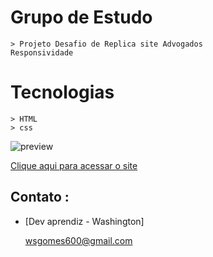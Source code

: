 # Grupo de Estudo 
    
    > Projeto Desafio de Replica site Advogados
	Responsividade

#  Tecnologias
    > HTML 
    > css
 

 ![preview](./.github/preview.png)


[Clique aqui para acessar o site]( https://washingtongomes.github.io/desafio-replica-site-adv-responsivo/)



## Contato :
- [Dev aprendiz - Washington]

   wsgomes600@gmail.com


